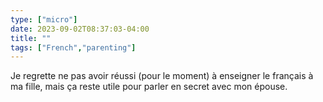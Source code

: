 ```yaml
---
type: ["micro"]
date: 2023-09-02T08:37:03-04:00
title: ""
tags: ["French","parenting"]
---
```

Je regrette ne pas avoir réussi (pour le moment) à enseigner le français à ma fille, mais ça reste utile pour parler en secret avec mon épouse.
